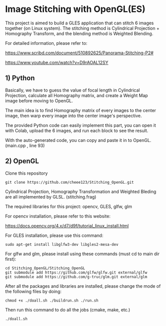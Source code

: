 # Image Stitching with OpenGL(ES)

This project is aimed to build a GLES application that can stitch 6 images together (on Linux system). The stitching method is Cylindrical Projection + Homography Transform, and the blending method is Weighted Blending.

For detailed information, please refer to:

https://www.scribd.com/document/510892625/Panorama-Stitching-P2#

https://www.youtube.com/watch?v=D9rAOAL12SY

## 1) Python

Basically, we have to guess the value of focal length in Cylindrical Projection, calculate all Homography matrix, and create a Weight Map image before moving to OpenGL.

The main idea is to find Homography matrix of every images to the center image, then warp every image into the center image's perspective.

The provided Python code can easily implement this part, you can open it with Colab, upload the 6 images, and run each block to see the result.

With the auto-generated code, you can copy and paste it in to OpenGL. (main.cpp , line 93)

## 2) OpenGL

Clone this repository

```
git clone https://github.com/cheee123/Stitching_OpenGL.git
```

Cylindrical Projection, Homography Transformation and Weighted Bleding are all implemented by GLSL. (stitching.frag)

The required libraries for this project: opencv, GLES, glfw, glm

For opencv installation, please refer to this website:

https://docs.opencv.org/4.x/d7/d9f/tutorial_linux_install.html

For GLES installation, please use this command:

```
sudo apt-get install libglfw3-dev libgles2-mesa-dev
```

For glfw and glm, please install using these commands (must cd to main dir first):

```
cd Stitching_OpenGL/Stitching_OpenGL
git submodule add https://github.com/glfw/glfw.git external/glfw
git submodule add https://github.com/g-truc/glm.git external/glm
```

After all the packages and libraries are installed, please change the mode of the following files by doing:

```
chmod +x ./doall.sh ./buildrun.sh ./run.sh
```

Then run this command to do all the jobs (cmake, make, etc.)
```
./doall.sh
```
